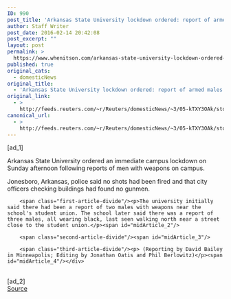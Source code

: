 ```yaml
---
ID: 990
post_title: 'Arkansas State University lockdown ordered: report of armed males on campus'
author: Staff Writer
post_date: 2016-02-14 20:42:08
post_excerpt: ""
layout: post
permalink: >
  https://www.whenitson.com/arkansas-state-university-lockdown-ordered-report-of-armed-males-on-campus/
published: true
original_cats:
  - domesticNews
original_title:
  - 'Arkansas State University lockdown ordered: report of armed males on campus'
original_link:
  - >
    http://feeds.reuters.com/~r/Reuters/domesticNews/~3/05-kTXY3OAk/story01.htm
canonical_url:
  - >
    http://feeds.reuters.com/~r/Reuters/domesticNews/~3/05-kTXY3OAk/story01.htm
---
```

 [ad_1]
<br><div id="articleText">
<span id="midArticle_start"/>

<span class="focusParagraph" readability="3"><p><span class="articleLocatio&lt;/span&gt;n">Arkansas State University ordered an immediate campus lockdown on Sunday afternoon following reports of men with weapons on campus.</span></p></span><span id="midArticle_0"/><p>Jonesboro, Arkansas, police said no shots had been fired and that city officers checking buildings had found no gunmen.</p><span id="midArticle_1"/>
        
        <span class="first-article-divide"/><p>The university initially said there had been a report of two males with weapons near the school's student union. The school later said there was a report of three males, all wearing black, last seen walking north near a street close to the student union.</p><span id="midArticle_2"/>
        
        <span class="second-article-divide"/><span id="midArticle_3"/>
        
        <span class="third-article-divide"/><p> (Reporting by David Bailey in Minneapolis; Editing by Jonathan Oatis and Phil Berlowitz)</p><span id="midArticle_4"/></div>
<br>[ad_2]
<br><a href="http://feeds.reuters.com/~r/Reuters/domesticNews/~3/05-kTXY3OAk/story01.htm">Source </a>